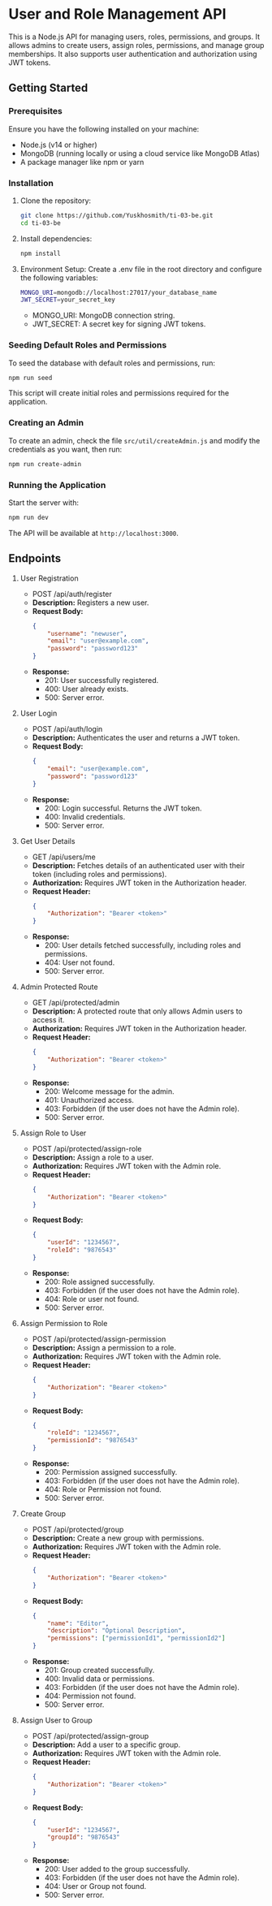 # User and Role Management API
This is a Node.js API for managing users, roles, permissions, and groups. It allows admins to create users, assign roles, permissions, and manage group memberships. It also supports user authentication and authorization using JWT tokens.

## Getting Started
### Prerequisites
Ensure you have the following installed on your machine:
- Node.js (v14 or higher)
- MongoDB (running locally or using a cloud service like MongoDB Atlas)
- A package manager like npm or yarn

### Installation
1. Clone the repository:
    ```bash
    git clone https://github.com/Yuskhosmith/ti-03-be.git
    cd ti-03-be
    ```
2. Install dependencies:
    ```bash
    npm install
    ```
3. Environment Setup: Create a .env file in the root directory and configure the following variables:
    ```bash
    MONGO_URI=mongodb://localhost:27017/your_database_name
    JWT_SECRET=your_secret_key
    ```
    - MONGO_URI: MongoDB connection string.
    - JWT_SECRET: A secret key for signing JWT tokens.

### Seeding Default Roles and Permissions
To seed the database with default roles and permissions, run:
```bash
npm run seed
```
This script will create initial roles and permissions required for the application.

### Creating an Admin
To create an admin, check the file `src/util/createAdmin.js` and modify the credentials as you want, then run:
```bash
npm run create-admin
```

### Running the Application
Start the server with:
```bash
npm run dev
```
The API will be available at `http://localhost:3000`.

## Endpoints
1. User Registration
    - POST /api/auth/register
    - **Description:** Registers a new user.
    - **Request Body:**
        ```json
        {
            "username": "newuser",
            "email": "user@example.com",
            "password": "password123"
        }
        ```
    - **Response:**
        - 201: User successfully registered.
        - 400: User already exists.
        - 500: Server error.
2. User Login
    - POST /api/auth/login
    - **Description:** Authenticates the user and returns a JWT token.
    - **Request Body:**
        ```json
        {
            "email": "user@example.com",
            "password": "password123"
        }
        ```
    - **Response:**
        - 200: Login successful. Returns the JWT token.
        - 400: Invalid credentials.
        - 500: Server error.

3. Get User Details
    - GET /api/users/me
    - **Description:** Fetches details of an authenticated user with their token (including roles and permissions).
    - **Authorization:** Requires JWT token in the Authorization header.
    - **Request Header:**
        ```json
        {
            "Authorization": "Bearer <token>"
        }
        ```
    - **Response:**
        - 200: User details fetched successfully, including roles and permissions.
        - 404: User not found.
        - 500: Server error.

4. Admin Protected Route
    - GET /api/protected/admin
    - **Description:** A protected route that only allows Admin users to access it.
    - **Authorization:** Requires JWT token in the Authorization header.
    - **Request Header:**
        ```json
        {
            "Authorization": "Bearer <token>"
        }
        ```
    - **Response:**
        - 200: Welcome message for the admin.
        - 401: Unauthorized access.
        - 403: Forbidden (if the user does not have the Admin role).
        - 500: Server error.

5. Assign Role to User
    - POST /api/protected/assign-role
    - **Description:** Assign a role to a user.
    - **Authorization:** Requires JWT token with the Admin role.
    - **Request Header:**
        ```json
        {
            "Authorization": "Bearer <token>"
        }
        ```
    - **Request Body:**
        ```json
        {
            "userId": "1234567",
            "roleId": "9876543"
        }
        ```
    - **Response:**
        - 200: Role assigned successfully.
        - 403: Forbidden (if the user does not have the Admin role).
        - 404: Role or user not found.
        - 500: Server error.

6. Assign Permission to Role
    - POST /api/protected/assign-permission
    - **Description:** Assign a permission to a role.
    - **Authorization:** Requires JWT token with the Admin role.
    - **Request Header:**
        ```json
        {
            "Authorization": "Bearer <token>"
        }
        ```
    - **Request Body:**
        ```json
        {
            "roleId": "1234567",
            "permissionId": "9876543"
        }
        ```
    - **Response:**
        - 200: Permission assigned successfully.
        - 403: Forbidden (if the user does not have the Admin role).
        - 404: Role or Permission not found.
        - 500: Server error.

7. Create Group
    - POST /api/protected/group
    - **Description:** Create a new group with permissions.
    - **Authorization:** Requires JWT token with the Admin role.
    - **Request Header:**
        ```json
        {
            "Authorization": "Bearer <token>"
        }
        ```
    - **Request Body:**
        ```json
        {
            "name": "Editor",
            "description": "Optional Description",
            "permissions": ["permissionId1", "permissionId2"]
        }
        ```
    - **Response:**
        - 201: Group created successfully.
        - 400: Invalid data or permissions.
        - 403: Forbidden (if the user does not have the Admin role).
        - 404: Permission not found.
        - 500: Server error.

8. Assign User to Group
    - POST /api/protected/assign-group
    - **Description:** Add a user to a specific group.
    - **Authorization:** Requires JWT token with the Admin role.
    - **Request Header:**
        ```json
        {
            "Authorization": "Bearer <token>"
        }
        ```
    - **Request Body:**
        ```json
        {   
            "userId": "1234567",
            "groupId": "9876543"
        }
        ```
    - **Response:**
        - 200: User added to the group successfully.
        - 403: Forbidden (if the user does not have the Admin role).
        - 404: User or Group not found.
        - 500: Server error.
